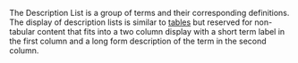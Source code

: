 The Description List is a group of terms and their corresponding definitions. The display of description lists is similar to [tables](/tables) but reserved for non-tabular content that fits into a two column display with a short term label in the first column and a long form description of the term in the second column.
